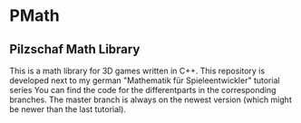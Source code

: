 # PMath

## Pilzschaf Math Library

This is a math library for 3D games written in C++.
This repository is developed next to my german "Mathematik für Spieleentwickler" tutorial series
You can find the code for the differentparts in the corresponding branches.
The master branch is always on the newest version (which might be newer than the last tutorial).
